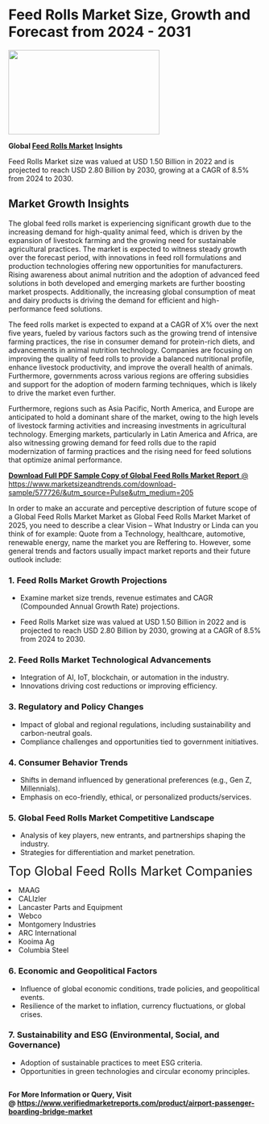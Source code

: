 <H1>Feed Rolls Market Size, Growth and Forecast from 2024 - 2031</H1><img class="aligncenter size-medium wp-image-584254" src="https://thirdeyenews.in/wp-content/uploads/2024/09/Global-Market-Research-300x168.jpeg" alt="" width="300" height="168" /><p><strong>Global&nbsp;<a href="https://www.marketsizeandtrends.com/download-sample/577726/&amp;utm_source=Pulse&amp;utm_medium=205">Feed Rolls Market</a> Insights</strong></p><p>Feed Rolls Market size was valued at USD 1.50 Billion in 2022 and is projected to reach USD 2.80 Billion by 2030, growing at a CAGR of 8.5% from 2024 to 2030.</p><p><h2>Market Growth Insights</h2> <p>The global feed rolls market is experiencing significant growth due to the increasing demand for high-quality animal feed, which is driven by the expansion of livestock farming and the growing need for sustainable agricultural practices. The market is expected to witness steady growth over the forecast period, with innovations in feed roll formulations and production technologies offering new opportunities for manufacturers. Rising awareness about animal nutrition and the adoption of advanced feed solutions in both developed and emerging markets are further boosting market prospects. Additionally, the increasing global consumption of meat and dairy products is driving the demand for efficient and high-performance feed solutions.</p> <p><a href="#"></a></p> <p>The feed rolls market is expected to expand at a CAGR of X% over the next five years, fueled by various factors such as the growing trend of intensive farming practices, the rise in consumer demand for protein-rich diets, and advancements in animal nutrition technology. Companies are focusing on improving the quality of feed rolls to provide a balanced nutritional profile, enhance livestock productivity, and improve the overall health of animals. Furthermore, governments across various regions are offering subsidies and support for the adoption of modern farming techniques, which is likely to drive the market even further.</p> <p>Furthermore, regions such as Asia Pacific, North America, and Europe are anticipated to hold a dominant share of the market, owing to the high levels of livestock farming activities and increasing investments in agricultural technology. Emerging markets, particularly in Latin America and Africa, are also witnessing growing demand for feed rolls due to the rapid modernization of farming practices and the rising need for feed solutions that optimize animal performance.</p> <p><a href="#"></p><p><span class=""><strong>Download Full PDF Sample Copy of Global Feed Rolls Market Report</strong> @ <a href="https://www.marketsizeandtrends.com/download-sample/577726/&amp;utm_source=Pulse&amp;utm_medium=205" target="_blank">https://www.marketsizeandtrends.com/download-sample/577726/&amp;utm_source=Pulse&amp;utm_medium=205</a></span></p><p>In order to make an accurate and perceptive description of future scope of a Global&nbsp;Feed Rolls Market Market as Global&nbsp;Feed Rolls Market Market of 2025, you need to describe a clear Vision &ndash; What Industry or Linda can you think of for example: Quote from a Technology, healthcare, automotive, renewable energy, name the market you are Reffering to. However, some general trends and factors usually impact market reports and their future outlook include:</p><h3>1.&nbsp;<strong>Feed Rolls Market Growth Projections</strong></h3><ul><li>Examine market size trends, revenue estimates and CAGR (Compounded Annual Growth Rate) projections.</li><li><p>Feed Rolls Market size was valued at USD 1.50 Billion in 2022 and is projected to reach USD 2.80 Billion by 2030, growing at a CAGR of 8.5% from 2024 to 2030.</p></li></ul><h3>2.&nbsp;<strong>Feed Rolls Market Technological Advancements</strong></h3><ul><li>Integration of AI, IoT, blockchain, or automation in the industry.</li><li>Innovations driving cost reductions or improving efficiency.</li></ul><h3>3.&nbsp;<strong>Regulatory and Policy Changes</strong></h3><ul><li>Impact of global and regional regulations, including sustainability and carbon-neutral goals.</li><li>Compliance challenges and opportunities tied to government initiatives.</li></ul><h3>4.&nbsp;<strong>Consumer Behavior Trends</strong></h3><ul><li>Shifts in demand influenced by generational preferences (e.g., Gen Z, Millennials).</li><li>Emphasis on eco-friendly, ethical, or personalized products/services.</li></ul><h3>5.&nbsp;<strong>Global Feed Rolls Market Competitive Landscape</strong></h3><ul><li>Analysis of key players, new entrants, and partnerships shaping the industry.</li><li>Strategies for differentiation and market penetration.</li></ul><p data-pm-slice="1 1 []"><span style="color: inherit; font-family: inherit; font-size: 25px;">Top Global Feed Rolls Market Companies</span></p><div class="" data-test-id=""><p><li>MAAG</li><li> CALIzler</li><li> Lancaster Parts and Equipment</li><li> Webco</li><li> Montgomery Industries</li><li> ARC International</li><li> Kooima Ag</li><li> Columbia Steel</li></p></div><h3>6.&nbsp;<strong>Economic and Geopolitical Factors</strong></h3><ul><li>Influence of global economic conditions, trade policies, and geopolitical events.</li><li>Resilience of the market to inflation, currency fluctuations, or global crises.</li></ul><h3>7.&nbsp;<strong>Sustainability and ESG (Environmental, Social, and Governance)</strong></h3><ul><li>Adoption of sustainable practices to meet ESG criteria.</li><li>Opportunities in green technologies and circular economy principles.</li></ul><h2><strong style="font-size: 14px;">For More Information or Query, Visit @&nbsp;</strong><a style="background-color: #ffffff; font-size: 14px;" href="https://www.marketsizeandtrends.com/report/feed-rolls-market/" target="_blank">https://www.verifiedmarketreports.com/product/airport-passenger-boarding-bridge-market</a></h2>

